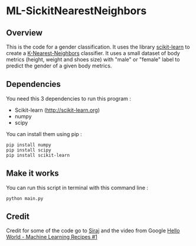 # ML-SickitNearestNeighbors

## Overview
This is the code for a gender classification. It uses the library [scikit-learn](http://scikit-learn.org/) to create a [K-Nearest-Neighbors](https://en.wikipedia.org/wiki/K-nearest_neighbors_algorithm) classifier.
It uses a small dataset of body metrics (height, weight and shoes size) with "male" or "female" label to predict the gender of a given body metrics.

## Dependencies
You need this 3 dependencies to run this program :

* Scikit-learn (http://scikit-learn.org)
* numpy
* scipy

You can install them using pip :
```
pip install numpy
pip install scipy
pip install scikit-learn
```

## Make it works
You can run this script in terminal with this command line :
```
python main.py
```

## Credit 
Credit for some of the code go to [Siraj](https://github.com/llSourcell) and the video from Google [Hello World - Machine Learning Recipes #1](https://www.youtube.com/watch?v=cKxRvEZd3Mw&t=1s)
